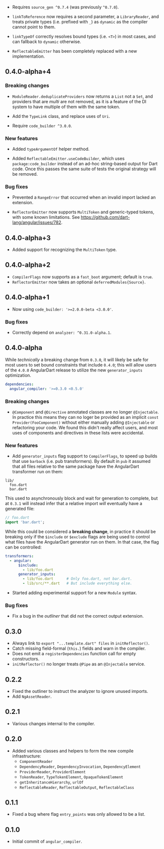 * Requires `source_gen ^0.7.4` (was previously `^0.7.0`).

* `linkToReference` now requires a second parameter, a `LibraryReader`, and
  treats private types (i.e. prefixed with `_`) as `dynamic` as the compiler
  cannot point to them.

* `linkTypeOf` correctly resolves bound types (i.e. `<T>`) in most cases, and
  can fallback to `dynamic` otherwise.

* `ReflectableEmitter` has been completely replaced with a new implementation.

## 0.4.0-alpha+4

### Breaking changes

* `ModuleReader.deduplicateProviders` now returns a `List` not a `Set`, and
  providers that are _multi_ are not removed, as it is a feature of the DI
  system to have multiple of them with the same token.

* Add the `TypeLink` class, and replace uses of `Uri`.

* Require `code_builder ^3.0.0`.

### New features

* Added `typeArgumentOf` helper method.

* Added `ReflectableEmitter.useCodeBuilder`, which uses `package:code_builder`
  instead of an ad-hoc string-based output for Dart code. Once this passes the
  same suite of tests the original strategy will be removed.

### Bug fixes

* Prevented a `RangeError` that occurred when an invalid import lacked an
  extension.

* `ReflectorEmitter` now supports `MultiToken` and generic-typed tokens, with
  some known limitations. See https://github.com/dart-lang/angular/issues/782.

## 0.4.0-alpha+3

* Added support for recognizing the `MultiToken` type.

## 0.4.0-alpha+2

* `CompilerFlags` now supports as a `fast_boot` argument; default is `true`.
* `ReflectorEmitter` now takes an optional `deferredModules{Source}`.

## 0.4.0-alpha+1

* Now using `code_builder: '>=2.0.0-beta <3.0.0'`.

### Bug fixes

* Correctly depend on `analyzer: ^0.31.0-alpha.1`.

## 0.4.0-alpha

While _technically_ a breaking change from `0.3.0`, it will likely be safe for
most users to set bound constraints that include `0.4.0`; this will allow users
of the `4.0.0` AngularDart release to utilize the new `generator_inputs`
optimization.

```yaml
dependencies:
  angular_compiler: '>=0.3.0 <0.5.0'
```

### Breaking changes

* `@Component` and `@Directive` annotated classes are no longer `@Injectable`.
  In practice this means they can no loger be provided as an implicit
  `const Provider(FooComponent)` without either manually adding `@Injectable`
  or refactoring your code. We found this didn't really affect users, and most
  uses of components and directives in these lists were accidental.

### New features

* Add `generator_inputs` flag support to `CompilerFlags`, to speed up builds
  that use `barback` (i.e. pub transformers). By default in `pub` it assumed
  that all files relative to the same package have the AngularDart transformer
  run on them:

```
lib/
  foo.dart
  bar.dart
```

This used to asynchronously block and wait for generation to complete, but at
`0.3.1` will instead infer that a relative import _will_ eventually have a
generated file:

```dart
// foo.dart
import 'bar.dart';
```

While this could be considered a **breaking change**, in practice it should be
breaking only if the `$include` or `$exclude` flags are being used to control
what files have the AngularDart generator run on them. In that case, the flag
can be controlled:

```yaml
transformers:
  - angular:
      $include:
        - lib/foo.dart
      generator_inputs:
        - lib/foo.dart      # Only foo.dart, not bar.dart.
        - lib/src/**.dart   # But include everything else.
```

* Started adding experimental support for a new `Module` syntax.

### Bug fixes

* Fix a bug in the _outliner_ that did not the correct output extension.

## 0.3.0

- Always link to `export "...template.dart" files` in `initReflector()`.
- Catch missing field-formal (`this.`) fields and warn in the compiler.
- Does not emit a `registerDependencies` function call for empty constructors.
- `initReflector()` no longer treats `@Pipe` as an `@Injectable` service.

## 0.2.2

- Fixed the outliner to instruct the analyzer to ignore unused imports.
- Add `NgAssetReader`.

## 0.2.1

- Various changes internal to the compiler.

## 0.2.0

- Added various classes and helpers to form the new compile infrastructure:
  - `ComponentReader`
  - `DependencyReader`, `DependencyInvocation`, `DependencyElement`
  - `ProviderReader`, `ProviderElement`
  - `TokenReader`, `TypeTokenElement`, `OpaqueTokenElement`
  - `getInheritanceHierarchy`, `urlOf`
  - `ReflectableReader`, `ReflectableOutput`, `ReflectableClass`

## 0.1.1

- Fixed a bug where flag `entry_points` was only allowed to be a list.

## 0.1.0

- Initial commit of `angular_compiler`.
